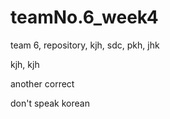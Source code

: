 # teamNo.6_week4





team 6, repository, kjh, sdc, pkh, jhk


kjh, kjh

another correct

don't speak korean
